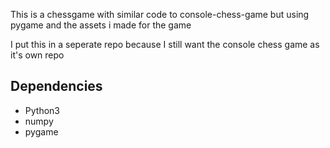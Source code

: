 This is a chessgame with similar code to console-chess-game but using pygame and the assets i made for the game

I put this in a seperate repo because I still want the console chess game as it's own repo

## Dependencies

- Python3 
- numpy
- pygame
